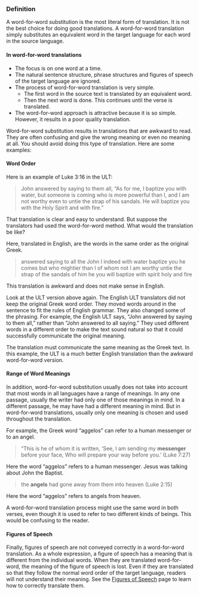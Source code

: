 
### Definition

A word-for-word substitution is the most literal form of translation. It is not the best choice for doing good translations. A word-for-word translation simply substitutes an equivalent word in the target language for each word in the source language.

#### In word-for-word translations

* The focus is on one word at a time.
* The natural sentence structure, phrase structures and figures of speech of the target language are ignored.
* The process of word-for-word translation is very simple.
    * The first word in the source text is translated by an equivalent word.
    * Then the next word is done. This continues until the verse is translated.
* The word-for-word approach is attractive because it is so simple. However, it results in a poor quality translation.

Word-for-word substitution results in translations that are awkward to read. They are often confusing and give the wrong meaning or even no meaning at all. You should avoid doing this type of translation. Here are some examples:

#### Word Order

Here is an example of Luke 3:16 in the ULT:

> John answered by saying to them all, “As for me, I baptize you with water, but someone is coming who is more powerful than I, and I am not worthy even to untie the strap of his sandals. He will baptize you with the Holy Spirit and with fire.”

That translation is clear and easy to understand. But suppose the translators had used the word-for-word method. What would the translation be like?

Here, translated in English, are the words in the same order as the original Greek.

> answered  saying  to all  the  John  I  indeed  with water  baptize  you  he comes  but  who mightier than I of whom not I am worthy untie the strap of the sandals of him he you will baptize with spirit holy and fire

This translation is awkward and does not make sense in English.

Look at the ULT version above again. The English ULT translators did not keep the original Greek word order. They moved words around in the sentence to fit the rules of English grammar. They also changed some of the phrasing. For example, the English ULT says, “John answered by saying to them all,” rather than “John answered to all saying.” They used different words in a different order to make the text sound natural so that it could successfully communicate the original meaning.

The translation must communicate the same meaning as the Greek text. In this example, the ULT is a much better English translation than the awkward word-for-word version.

#### Range of Word Meanings

In addition, word-for-word substitution usually does not take into account that most words in all languages have a range of meanings. In any one passage, usually the writer had only one of those meanings in mind. In a different passage, he may have had a different meaning in mind. But in word-for-word translations, usually only one meaning is chosen and used throughout the translation.

For example, the Greek word “aggelos” can refer to a human messenger or to an angel.
> “This is he of whom it is written, ‘See, I am sending my **messenger** before your face, Who will prepare your way before you.’ (Luke 7:27)

Here the word “aggelos” refers to a human messenger. Jesus was talking about John the Baptist.
> the **angels** had gone away from them into heaven (Luke 2:15)

Here the word “aggelos” refers to angels from heaven.

A word-for-word translation process might use the same word in both verses, even though it is used to refer to two different kinds of beings.  This would be confusing to the reader.

#### Figures of Speech

Finally, figures of speech are not conveyed correctly in a word-for-word translation. As a whole expression, a figure of speech has a meaning that is different from the individual words. When they are translated word-for-word, the meaning of the figure of speech is lost. Even if they are translated so that they follow the normal word order of the target language, readers will not understand their meaning. See the [Figures of Speech](../figs-intro/01.md) page to learn how to correctly translate them.
